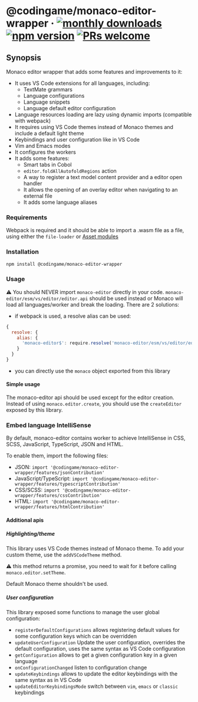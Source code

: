 # @codingame/monaco-editor-wrapper &middot; [![monthly downloads](https://img.shields.io/npm/dm/@codingame/monaco-editor-wrapper)](https://www.npmjs.com/package/@codingame/monaco-editor-wrapper) [![npm version](https://img.shields.io/npm/v/@codingame/monaco-editor-wrapper.svg?style=flat)](https://www.npmjs.com/package/@codingame/monaco-editor-wrapper) [![PRs welcome](https://img.shields.io/badge/PRs-welcome-brightgreen.svg)](https://github.com/codingame/monaco-editor-wrapper/pulls)

## Synopsis
Monaco editor wrapper that adds some features and improvements to it:
- It uses VS Code extensions for all languages, including:
  - TextMate grammars
  - Language configurations
  - Language snippets
  - Language default editor configuration
- Language resources loading are lazy using dynamic imports (compatible with webpack)
- It requires using VS Code themes instead of Monaco themes and include a default light theme
- Keybindings and user configuration like in VS Code
- Vim and Emacs modes
- It configures the workers
- It adds some features:
  - Smart tabs in Cobol
  - `editor.foldAllAutofoldRegions` action
  - A way to register a text model content provider and a editor open handler
  - It allows the opening of an overlay editor when navigating to an external file
  - It adds some language aliases

### Requirements

Webpack is required and it should be able to import a .wasm file as a file, using either the `file-loader` or [Asset modules](https://webpack.js.org/guides/asset-modules/)

### Installation

```bash
npm install @codingame/monaco-editor-wrapper
```

### Usage

:warning: You should NEVER import `monaco-editor` directly in your code.
`monaco-editor/esm/vs/editor/editor.api` should be used instead or Monaco will load all languages/worker and break the loading.
There are 2 solutions:
- if webpack is used, a resolve alias can be used:
```javascript
{
  resolve: {
    alias: {
      'monaco-editor$': require.resolve('monaco-editor/esm/vs/editor/editor.api')
    }
  }
}
```
- you can directly use the `monaco` object exported from this library

#### Simple usage

The monaco-editor api should be used except for the editor creation.
Instead of using `monaco.editor.create`, you should use the `createEditor` exposed by this library.

### Embed language IntelliSense

By default, monaco-editor contains worker to achieve IntelliSense in CSS, SCSS, JavaScript, TypeScript, JSON and HTML.

To enable them, import the following files:
- JSON: `import '@codingame/monaco-editor-wrapper/features/jsonContribution'`
- JavaScript/TypeScript: `import '@codingame/monaco-editor-wrapper/features/typescriptContribution'`
- CSS/SCSS: `import '@codingame/monaco-editor-wrapper/features/cssContribution'`
- HTML: `import '@codingame/monaco-editor-wrapper/features/htmlContribution'`

#### Additional apis

##### Highlighting/theme

This library uses VS Code themes instead of Monaco theme.
To add your custom theme, use the `addVSCodeTheme` method.

:warning: this method returns a promise, you need to wait for it before calling `monaco.editor.setTheme`.

Default Monaco theme shouldn't be used.

##### User configuration

This library exposed some functions to manage the user global configuration:
- `registerDefaultConfigurations` allows registering default values for some configuration keys which can be overridden
- `updateUserConfiguration` Update the user configuration, overrides the default configuration, uses the same syntax as VS Code configuration
- `getConfiguration` allows to get a given configuration key in a given language
- `onConfigurationChanged` listen to configuration change
- `updateKeybindings` allows to update the editor keybindings with the same syntax as in VS Code
- `updateEditorKeybindingsMode` switch between `vim`, `emacs` or `classic` keybindings
